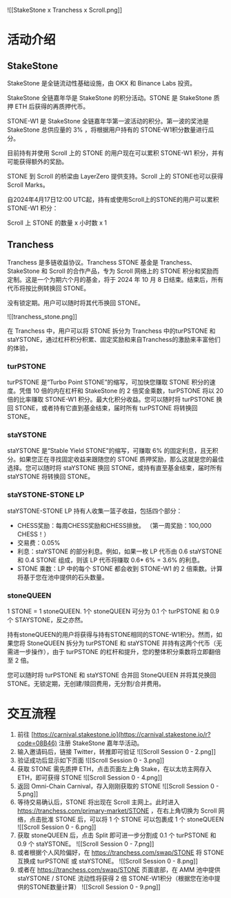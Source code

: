 ![[StakeStone x Tranchess x Scroll.png]]


# 活动介绍
## StakeStone 

StakeStone 是全链流动性基础设施，由 OKX 和 Binance Labs 投资。

StakeStone 全链嘉年华是 StakeStone 的积分活动。STONE 是 StakeStone 质押 ETH 后获得的再质押代币。

STONE-W1 是 StakeStone 全链嘉年华第一波活动的积分。第一波的奖池是 StakeStone 总供应量的 3% ，将根据用户持有的 STONE-W1积分数量进行瓜分。

目前持有并使用 Scroll 上的 STONE 的用户现在可以累积 STONE-W1 积分，并有可能获得额外的奖励。 

STONE 到 Scroll 的桥梁由 LayerZero 提供支持。Scroll 上的 STONE也可以获得 Scroll Marks。

自2024年4月17日12:00 UTC起，持有或使用Scroll上的STONE的用户可以累积 STONE-W1 积分：

Scroll 上 STONE 的数量 x 小时数 x 1


## Tranchess

Tranchess 是多链收益协议。Tranchess STONE 基金是 Tranchess、StakeStone 和 Scroll 的合作产品，专为 Scroll 网络上的 STONE 积分和奖励而定制。这是一个为期六个月的基金，将于 2024 年 10 月 8 日结束。结束后，所有代币将按比例转换回 STONE。

没有锁定期。用户可以随时将其代币换回 STONE。

![[tranchess_stone.png]]

在 Tranchess 中，用户可以将 STONE 拆分为 Tranchess 中的turPSTONE 和 staYSTONE，通过杠杆积分积累、固定奖励和来自Tranchess的激励来丰富他们的体验，

### turPSTONE
turPSTONE 是“Turbo Point STONE”的缩写，可加快您赚取 STONE 积分的速度。凭借 10 倍的内在杠杆和 StakeStone 的 2 倍奖金乘数，turPSTONE 将以 20 倍的比率赚取 STONE-W1 积分。最大化积分收益。您可以随时将 turPSTONE 换回 STONE，或者持有它直到基金结束，届时所有 turPSTONE 将转换回 STONE。

### staYSTONE
staYSTONE 是“Stable Yield STONE”的缩写，可赚取 6% 的固定利息，且无积分。如果您正在寻找固定收益来跟随您的 STONE 质押奖励，那么这就是您的最佳选择。您可以随时将 staYSTONE 换回 STONE，或持有直至基金结束，届时所有 staYSTONE 将转换回 STONE。

### staYSTONE-STONE LP
staYSTONE-STONE LP 持有人收集一篮子收益，包括四个部分：
- CHESS奖励：每周CHESS奖励和CHESS排放。 （第一周奖励：100,000 CHESS！）
- 交易费：0.05%
- 利息：staYSTONE 的部分利息。例如，如果一枚 LP 代币由 0.6 staYSTONE 和 0.4 STONE 组成，则该 LP 代币将赚取 0.6* 6% = 3.6% 的利息。
- STONE 乘数：LP 中的每个 STONE 都会收到 STONE-W1 的 2 倍乘数。计算将基于您在池中提供的石头数量。

### stoneQUEEN
1 STONE = 1 stoneQUEEN. 1个 stoneQUEEN 可分为 0.1 个 turPSTONE 和 0.9 个 STAYSTONE，反之亦然。

持有stoneQUEEN的用户将获得与持有STONE相同的STONE-W1积分。然而，如果您将 StoneQUEEN 拆分为 turPSTONE 和 staYSTONE 并持有这两个代币（无需进一步操作），由于 turPSTONE 的杠杆和提升，您的整体积分乘数将立即翻倍至 2 倍。

您可以随时将 turPSTONE 和 staYSTONE 合并回 StoneQUEEN 并将其兑换回 STONE。无锁定期，无创建/赎回费用，无分割/合并费用。

# 交互流程

1. 前往 [https://carnival.stakestone.io](https://carnival.stakestone.io/r?code=08B46) 注册 StakeStone 嘉年华活动。
2. 输入邀请码后，链接 Twitter，转推即可验证
	![[Scroll Session 0 - 2.png]]
3. 验证成功后显示如下页面
	![[Scroll Session 0 - 3.png]]
4. 获取 STONE 需先质押 ETH，点击页面左上角 Stake，在以太坊主网存入 ETH，即可获得 STONE
	![[Scroll Session 0 - 4.png]]
5. 返回 Omni-Chain Carnival，存入刚刚获取的 STONE
	![[Scroll Session 0 - 5.png]]
6. 等待交易确认后，STONE 将出现在 Scroll 主网上。此时进入 https://tranchess.com/primary-market/STONE ，在右上角切换为 Scroll 网络，点击批准 STONE 后，可以将 1 个 STONE 可以包裹成 1 个 stoneQUEEN
	![[Scroll Session 0 - 6.png]]
7. 获取 stoneQUEEN 后，点击 Split 即可进一步分割成 0.1 个 turPSTONE 和 0.9 个 staYSTONE。
	![[Scroll Session 0 - 7.png]]
8. 或者根据个人风险偏好，在 https://tranchess.com/swap/STONE 将 STONE 互换成 turPSTONE 或 staYSTONE。
	![[Scroll Session 0 - 8.png]]
9. 或者在 https://tranchess.com/swap/STONE 页面底部，在 AMM 池中提供 staYSTONE / STONE 流动性将获得 2 倍 STONE-W1积分（根据您在池中提供的STONE数量计算）
	![[Scroll Session 0 - 9.png]]

